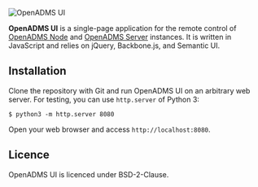 ![OpenADMS UI](https://www.dabamos.de/github/openadms.png)

**OpenADMS UI** is a single-page application for the remote control of
[OpenADMS Node](https://github.com/dabamos/openadms-node/) and
[OpenADMS Server](https://github.com/dabamos/openadms-server/)
instances. It is written in JavaScript and relies on jQuery, Backbone.js,
and Semantic UI.

## Installation
Clone the repository with Git and run OpenADMS UI on an arbitrary web server.
For testing, you can use ``http.server`` of Python 3:
```
$ python3 -m http.server 8080
```
Open your web browser and access ``http://localhost:8080``.

## Licence
OpenADMS UI is licenced under BSD-2-Clause.